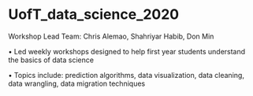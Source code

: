 # UofT_data_science_2020

Workshop Lead Team: Chris Alemao, Shahriyar Habib, Don Min

• Led weekly workshops designed to help first year students understand the
basics of data science

• Topics include: prediction algorithms, data visualization, data cleaning, data
wrangling, data migration techniques
